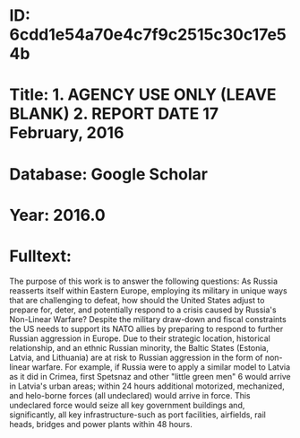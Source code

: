 # ID: 6cdd1e54a70e4c7f9c2515c30c17e54b
# Title: 1. AGENCY USE ONLY (LEAVE BLANK) 2. REPORT DATE 17 February, 2016
# Database: Google Scholar
# Year: 2016.0
# Fulltext:
The purpose of this work is to answer the following questions: As Russia reasserts itself within Eastern Europe, employing its military in unique ways that are challenging to defeat, how should the United States adjust to prepare for, deter, and potentially respond to a crisis caused by Russia's Non-Linear Warfare?
Despite the military draw-down and fiscal constraints the US needs to support its NATO allies by preparing to respond to further Russian aggression in Europe.
Due to their strategic location, historical relationship, and an ethnic Russian minority, the Baltic States (Estonia, Latvia, and Lithuania) are at risk to Russian aggression in the form of non-linear warfare.
For example, if Russia were to apply a similar model to Latvia as it did in Crimea, first Spetsnaz and other "little green men" 6 would arrive in Latvia's urban areas; within 24 hours additional motorized, mechanized, and helo-borne forces (all undeclared) would arrive in force.
This undeclared force would seize all key government buildings and, significantly, all key infrastructure-such as port facilities, airfields, rail heads, bridges and power plants within 48 hours.